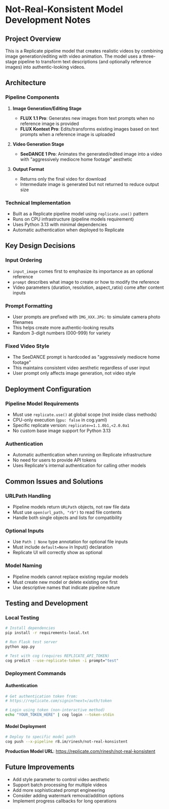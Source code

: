 # Not-Real-Konsistent Model Development Notes

## Project Overview
This is a Replicate pipeline model that creates realistic videos by combining image generation/editing with video animation. The model uses a three-stage pipeline to transform text descriptions (and optionally reference images) into authentic-looking videos.

## Architecture

### Pipeline Components
1. **Image Generation/Editing Stage**
   - **FLUX 1.1 Pro**: Generates new images from text prompts when no reference image is provided
   - **FLUX Kontext Pro**: Edits/transforms existing images based on text prompts when a reference image is uploaded
   
2. **Video Generation Stage**
   - **SeeDANCE 1 Pro**: Animates the generated/edited image into a video with "aggressively mediocre home footage" aesthetic

3. **Output Format**
   - Returns only the final video for download
   - Intermediate image is generated but not returned to reduce output size

### Technical Implementation
- Built as a Replicate pipeline model using `replicate.use()` pattern
- Runs on CPU infrastructure (pipeline models requirement)
- Uses Python 3.13 with minimal dependencies
- Automatic authentication when deployed to Replicate

## Key Design Decisions

### Input Ordering
- `input_image` comes first to emphasize its importance as an optional reference
- `prompt` describes what image to create or how to modify the reference
- Video parameters (duration, resolution, aspect_ratio) come after content inputs

### Prompt Formatting
- User prompts are prefixed with `IMG_XXX.JPG:` to simulate camera photo filenames
- This helps create more authentic-looking results
- Random 3-digit numbers (000-999) for variety

### Fixed Video Style
- The SeeDANCE prompt is hardcoded as "aggressively mediocre home footage"
- This maintains consistent video aesthetic regardless of user input
- User prompt only affects image generation, not video style

## Deployment Configuration

### Pipeline Model Requirements
- Must use `replicate.use()` at global scope (not inside class methods)
- CPU-only execution (`gpu: false` in cog.yaml)
- Specific replicate version: `replicate>=1.1.0b1,<2.0.0a1`
- No custom base image support for Python 3.13

### Authentication
- Automatic authentication when running on Replicate infrastructure
- No need for users to provide API tokens
- Uses Replicate's internal authentication for calling other models

## Common Issues and Solutions

### URLPath Handling
- Pipeline models return `URLPath` objects, not raw file data
- Must use `open(url_path, "rb")` to read file contents
- Handle both single objects and lists for compatibility

### Optional Inputs
- Use `Path | None` type annotation for optional file inputs
- Must include `default=None` in Input() declaration
- Replicate UI will correctly show as optional

### Model Naming
- Pipeline models cannot replace existing regular models
- Must create new model or delete existing one first
- Use descriptive names that indicate pipeline nature

## Testing and Development

### Local Testing
```bash
# Install dependencies
pip install -r requirements-local.txt

# Run Flask test server
python app.py

# Test with cog (requires REPLICATE_API_TOKEN)
cog predict --use-replicate-token -i prompt="test"
```

### Deployment Commands

#### Authentication
```bash
# Get authentication token from:
# https://replicate.com/signin?next=/auth/token

# Login using token (non-interactive method)
echo "YOUR_TOKEN_HERE" | cog login --token-stdin
```

#### Model Deployment
```bash
# Deploy to specific model path
cog push --x-pipeline r8.im/rinesh/not-real-konsistent
```

**Production Model URL**: https://replicate.com/rinesh/not-real-konsistent

## Future Improvements
- Add style parameter to control video aesthetic
- Support batch processing for multiple videos
- Add more sophisticated prompt engineering
- Consider adding watermark removal/addition options
- Implement progress callbacks for long operations